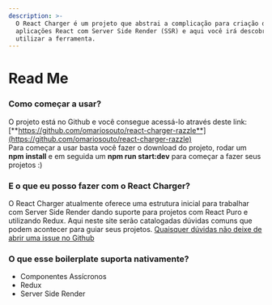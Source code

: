 ```yaml
---
description: >-
  O React Charger é um projeto que abstrai a complicação para criação de
  aplicações React com Server Side Render (SSR) e aqui você irá descobrir como
  utilizar a ferramenta.
---
```


# Read Me

### Como começar a usar?

O projeto está no Github e você consegue acessá-lo através deste link: [**https://github.com/omariosouto/react-charger-razzle**](https://github.com/omariosouto/react-charger-razzle)  
Para começar a usar basta você fazer o download do projeto, rodar um **npm install** e em seguida um **npm run start:dev** para começar a fazer seus projetos :\)

### E o que eu posso fazer com o React Charger?

O React Charger atualmente oferece uma estrutura inicial para trabalhar com Server Side Render dando suporte para projetos com React Puro e utilizando Redux. Aqui neste site serão catalogadas dúvidas comuns que podem acontecer para guiar seus projetos. [Quaisquer dúvidas não deixe de abrir uma issue no Github](https://github.com/omariosouto/react-charger-razzle/issues) 

### O que esse boilerplate suporta nativamente?

* Componentes Assícronos
* Redux
* Server Side Render

